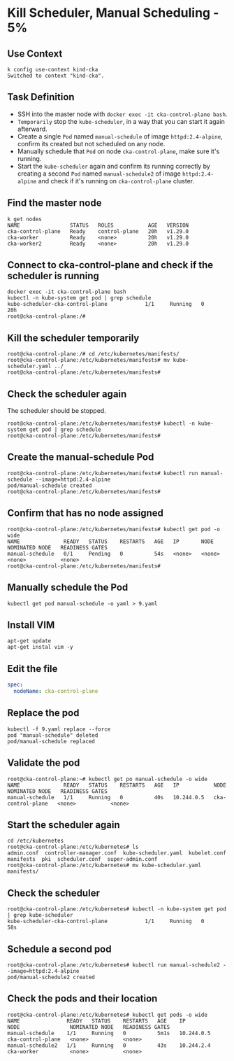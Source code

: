 # Kill Scheduler, Manual Scheduling - 5%

## Use Context

```shell
k config use-context kind-cka
Switched to context "kind-cka".
```

## Task Definition

- SSH into the master node with `docker exec -it cka-control-plane bash`.
- `Temporarily` stop the `kube-scheduler`, in a way that you can start it again afterward.
- Create a single `Pod` named `manual-schedule` of image `httpd:2.4-alpine`, confirm its created but not scheduled on any node.
- Manually schedule that `Pod` on node `cka-control-plane`, make sure it's running.
- Start the `kube-scheduler` again and confirm its running correctly by creating a second `Pod` named `manual-schedule2` of image `httpd:2.4-alpine` and check if it's running on `cka-control-plane` cluster.

## Find the master node

```shell
k get nodes
NAME                STATUS   ROLES           AGE   VERSION
cka-control-plane   Ready    control-plane   20h   v1.29.0
cka-worker          Ready    <none>          20h   v1.29.0
cka-worker2         Ready    <none>          20h   v1.29.0
```

## Connect to cka-control-plane and check if the scheduler is running

```shell
docker exec -it cka-control-plane bash
kubectl -n kube-system get pod | grep schedule
kube-scheduler-cka-control-plane            1/1     Running   0          20h
root@cka-control-plane:/#
```

## Kill the scheduler temporarily

```shell
root@cka-control-plane:/# cd /etc/kubernetes/manifests/
root@cka-control-plane:/etc/kubernetes/manifests# mv kube-scheduler.yaml ../
root@cka-control-plane:/etc/kubernetes/manifests#
```

## Check the scheduler again

The scheduler should be stopped.

```shell
root@cka-control-plane:/etc/kubernetes/manifests# kubectl -n kube-system get pod | grep schedule
root@cka-control-plane:/etc/kubernetes/manifests#
```

## Create the manual-schedule Pod

```shell
root@cka-control-plane:/etc/kubernetes/manifests# kubectl run manual-schedule --image=httpd:2.4-alpine
pod/manual-schedule created
root@cka-control-plane:/etc/kubernetes/manifests#
```

## Confirm that has no node assigned

```shell
root@cka-control-plane:/etc/kubernetes/manifests# kubectl get pod -o wide
NAME              READY   STATUS    RESTARTS   AGE   IP       NODE     NOMINATED NODE   READINESS GATES
manual-schedule   0/1     Pending   0          54s   <none>   <none>   <none>           <none>
root@cka-control-plane:/etc/kubernetes/manifests#
```

## Manually schedule the Pod

```shell
kubectl get pod manual-schedule -o yaml > 9.yaml
```

## Install VIM

```shell
apt-get update
apt-get instal vim -y
```

## Edit the file

```yaml
spec:
  nodeName: cka-control-plane
```

## Replace the pod

```shell
kubectl -f 9.yaml replace --force
pod "manual-schedule" deleted
pod/manual-schedule replaced
```

## Validate the pod

```shell
root@cka-control-plane:~# kubectl get po manual-schedule -o wide
NAME              READY   STATUS    RESTARTS   AGE   IP           NODE                NOMINATED NODE   READINESS GATES
manual-schedule   1/1     Running   0          40s   10.244.0.5   cka-control-plane   <none>           <none>
```

## Start the scheduler again

```shell
cd /etc/kubernetes
root@cka-control-plane:/etc/kubernetes# ls
admin.conf  controller-manager.conf  kube-scheduler.yaml  kubelet.conf  manifests  pki  scheduler.conf  super-admin.conf
root@cka-control-plane:/etc/kubernetes# mv kube-scheduler.yaml manifests/
```

## Check the scheduler

```shell
root@cka-control-plane:/etc/kubernetes# kubectl -n kube-system get pod | grep kube-scheduler
kube-scheduler-cka-control-plane            1/1     Running   0          58s
```

## Schedule a second pod

```shell
root@cka-control-plane:/etc/kubernetes# kubectl run manual-schedule2 --image=httpd:2.4-alpine
pod/manual-schedule2 created
```

## Check the pods and their location

```shell
root@cka-control-plane:/etc/kubernetes# kubectl get pods -o wide
NAME               READY   STATUS    RESTARTS   AGE    IP           NODE                NOMINATED NODE   READINESS GATES
manual-schedule    1/1     Running   0          5m1s   10.244.0.5   cka-control-plane   <none>           <none>
manual-schedule2   1/1     Running   0          43s    10.244.2.4   cka-worker          <none>           <none>
```